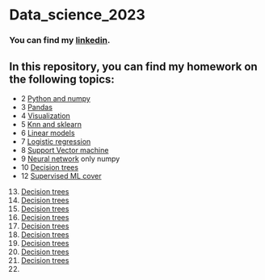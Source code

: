# Data_science_2023
### You can find my [linkedin](https://www.linkedin.com/in/sviatoslav-krushelnytskyi-18067124b/).

## In this repository, you can find my homework on the following topics:
* 2 [Python and numpy](https://github.com/Sviatoslav1886/Data_science_2023/blob/main/homework_lesson_2.ipynb)
* 3 [Pandas](https://github.com/Sviatoslav1886/Data_science_2023/blob/main/homework_lesson_3.ipynb)
* 4 [Visualization](https://github.com/Sviatoslav1886/Data_science_2023/blob/main/homework_lesson_4.ipynb)
* 5 [Knn and sklearn](https://github.com/Sviatoslav1886/Data_science_2023/blob/main/homework_lesson_5.ipynb)
* 6 [Linear models](https://github.com/Sviatoslav1886/Data_science_2023/blob/main/homework_lesson_6.ipynb)
* 7 [Logistic regression](https://github.com/Sviatoslav1886/Data_science_2023/blob/main/homework_lesson_7.ipynb)
* 8 [Support Vector machine](https://github.com/Sviatoslav1886/Data_science_2023/blob/main/homework_lesson_8.ipynb)
* 9 [Neural network](https://github.com/Sviatoslav1886/Data_science_2023/blob/main/homework_lesson_9.ipynb) only numpy
* 10 [Decision trees](https://github.com/Sviatoslav1886/Data_science_2023/blob/main/homework_lesson_10.ipynb)
* 12 [Supervised ML cover](https://github.com/Sviatoslav1886/Data_science_2023/blob/main/homework_lesson_12.ipynb)
13. [Decision trees](https://github.com/Sviatoslav1886/Data_science_2023/blob/main/homework_lesson_10.ipynb)
14. [Decision trees](https://github.com/Sviatoslav1886/Data_science_2023/blob/main/homework_lesson_10.ipynb)
15. [Decision trees](https://github.com/Sviatoslav1886/Data_science_2023/blob/main/homework_lesson_10.ipynb)
16. [Decision trees](https://github.com/Sviatoslav1886/Data_science_2023/blob/main/homework_lesson_10.ipynb)
17. [Decision trees](https://github.com/Sviatoslav1886/Data_science_2023/blob/main/homework_lesson_10.ipynb)
18. [Decision trees](https://github.com/Sviatoslav1886/Data_science_2023/blob/main/homework_lesson_10.ipynb)
19. [Decision trees](https://github.com/Sviatoslav1886/Data_science_2023/blob/main/homework_lesson_10.ipynb)
20. [Decision trees](https://github.com/Sviatoslav1886/Data_science_2023/blob/main/homework_lesson_10.ipynb)
21. [Decision trees](https://github.com/Sviatoslav1886/Data_science_2023/blob/main/homework_lesson_10.ipynb)
22. 

